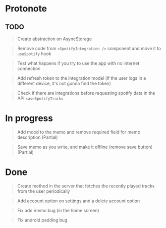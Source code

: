 # Protonote

## TODO

> Create abstraction on AsyncStorage

> Remove code from `<SpotifyIntegration />` component and move it to `useSpotify` hook

> Test what happens if you try to use the app with no internet connection

> Add refresh token to the integration model (if the user logs in a different device, it's not gonna find the token)

> Check if there are integrations before requesting spotify data in the API `saveSpotifyTracks`

# In progress

> Add mood to the memo and remove required field for memo description (Partial)

> Save memo as you write, and make it offline (remove save button) (Partial)


# Done

> Create method in the server that fetches the recently played tracks from the user periodically

> Add account option on settings and a delete account option

> Fix add memo bug (in the home screen)

> Fix android padding bug